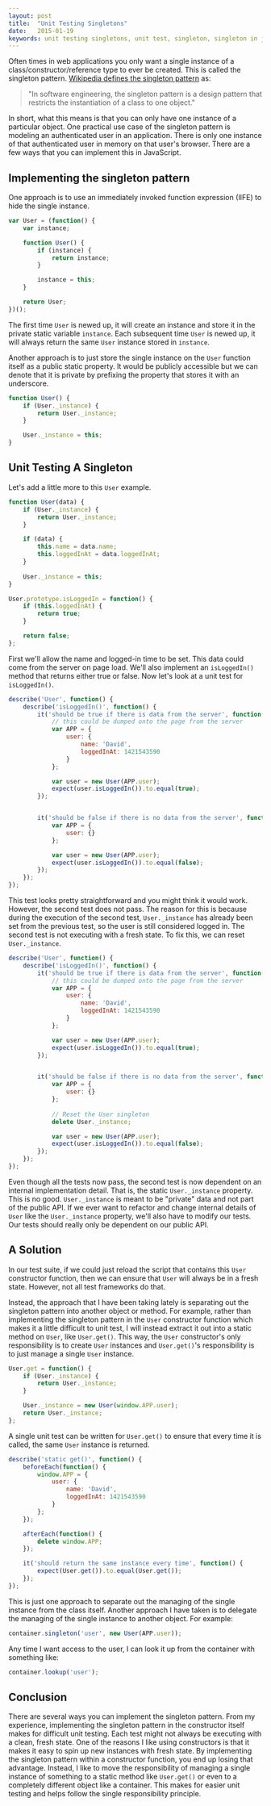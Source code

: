 ```yaml
---
layout: post
title:  "Unit Testing Singletons"
date:   2015-01-19
keywords: unit testing singletons, unit test, singleton, singleton in javascript, singleton design pattern
---
```


Often times in web applications you only want a single instance of a class/constructor/reference type to ever be created. This is called the singleton pattern. [Wikipedia defines the singleton pattern](http://en.wikipedia.org/wiki/Singleton_pattern) as:

>  "In software engineering, the singleton pattern is a design pattern that restricts the instantiation of a class to one object."

In short, what this means is that you can only have one instance of a particular object. One practical use case of the singleton pattern is modeling an authenticated user in an application. There is only one instance of that authenticated user in memory on that user's browser. There are a few ways that you can implement this in JavaScript.

## Implementing the singleton pattern

One approach is to use an immediately invoked function expression (IIFE) to hide the single instance.

```js
var User = (function() {
	var instance;

	function User() {
	    if (instance) {
	        return instance;
	    }

	    instance = this;
	}

	return User;
})();
```

The first time `User` is newed up, it will create an instance and store it in the private static variable `instance`. Each subsequent time `User` is newed up, it will always return the same `User` instance stored in `instance`.

Another approach is to just store the single instance on the `User` function itself as a public static property. It would be publicly accessible but we can denote that it is private by prefixing the property that stores it with an underscore.

```js
function User() {
	if (User._instance) {
	    return User._instance;
	}

	User._instance = this;
}
```

## Unit Testing A Singleton

Let's add a little more to this `User` example. 

```js
function User(data) {
	if (User._instance) {
	    return User._instance;
	}

	if (data) {
		this.name = data.name;
		this.loggedInAt = data.loggedInAt;
	}
	
	User._instance = this;
}

User.prototype.isLoggedIn = function() {
	if (this.loggedInAt) {
		return true;
	}

	return false;
};
```

First we'll allow the name and logged-in time to be set. This data could come from the server on page load. We'll also implement an `isLoggedIn()` method that returns either true or false. Now let's look at a unit test for `isLoggedIn()`.

```js
describe('User', function() {
	describe('isLoggedIn()', function() {
		it('should be true if there is data from the server', function() {
			// this could be dumped onto the page from the server
			var APP = {
				user: {
					name: 'David',
					loggedInAt: 1421543590
				}
			};

			var user = new User(APP.user);
			expect(user.isLoggedIn()).to.equal(true);
		});


		it('should be false if there is no data from the server', function() {
			var APP = {
				user: {}
			};

			var user = new User(APP.user);
			expect(user.isLoggedIn()).to.equal(false);
		});
	});
});
```

This test looks pretty straightforward and you might think it would work. However, the second test does not pass. The reason for this is because during the execution of the second test, `User._instance` has already been set from the previous test, so the user is still considered logged in. The second test is not executing with a fresh state. To fix this, we can reset `User._instance`.

```js
describe('User', function() {
	describe('isLoggedIn()', function() {
		it('should be true if there is data from the server', function() {
			// this could be dumped onto the page from the server
			var APP = {
				user: {
					name: 'David',
					loggedInAt: 1421543590
				}
			};

			var user = new User(APP.user);
			expect(user.isLoggedIn()).to.equal(true);
		});


		it('should be false if there is no data from the server', function() {
			var APP = {
				user: {}
			};
			
			// Reset the User singleton
			delete User._instance;

			var user = new User(APP.user);
			expect(user.isLoggedIn()).to.equal(false);
		});
	});
});
```

Even though all the tests now pass, the second test is now dependent on an internal implementation detail. That is, the static `User._instance` property. This is no good. `User._instance` is meant to be "private" data and not part of the public API. If we ever want to refactor and change internal details of `User` like the `User._instance` property, we'll also have to modify our tests. Our tests should really only be dependent on our public API.

## A Solution

In our test suite, if we could just reload the script that contains this `User` constructor function, then we can ensure that `User` will always be in a fresh state. However, not all test frameworks do that. 

Instead, the approach that I have been taking lately is separating out the singleton pattern into another object or method. For example, rather than implementing the singleton pattern in the `User` constructor function which makes it a little difficult to unit test, I will instead extract it out into a static method on `User`, like `User.get()`. This way, the `User` constructor's only responsibility is to create `User` instances and `User.get()`'s responsibility is to just manage a single `User` instance.

```js
User.get = function() {
	if (User._instance) {
	    return User._instance;
	}

	User._instance = new User(window.APP.user);
	return User._instance;
};
```

A single unit test can be written for `User.get()` to ensure that every time it is called, the same `User` instance is returned.


```js
describe('static get()', function() {
	beforeEach(function() {
		window.APP = {
			user: {
				name: 'David',
				loggedInAt: 1421543590
			}
		};
	});

	afterEach(function() {
		delete window.APP;
	});

	it('should return the same instance every time', function() {
		expect(User.get()).to.equal(User.get());
	});
});
```

This is just one approach to separate out the managing of the single instance from the class itself. Another approach I have taken is to delegate the managing of the single instance to another object. For example:

```js
container.singleton('user', new User(APP.user));
```

Any time I want access to the user, I can look it up from the container with something like:

```js
container.lookup('user');
```

## Conclusion

There are several ways you can implement the singleton pattern. From my experience, implementing the singleton pattern in the constructor itself makes for difficult unit testing. Each test might not always be executing with a clean, fresh state. One of the reasons I like using constructors is that it makes it easy to spin up new instances with fresh state. By implementing the singleton pattern within a constructor function, you end up losing that advantage. Instead, I like to move the responsibility of managing a single instance of something to a static method like `User.get()` or even to a completely different object like a container. This makes for easier unit testing and helps follow the single responsibility principle.